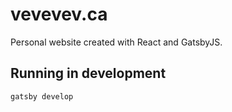 # vevevev.ca
Personal website created with React and GatsbyJS.

## Running in development
`gatsby develop`
